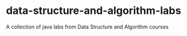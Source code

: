 # data-structure-and-algorithm-labs
A collection of java labs from Data Structure and Algorithm courses

